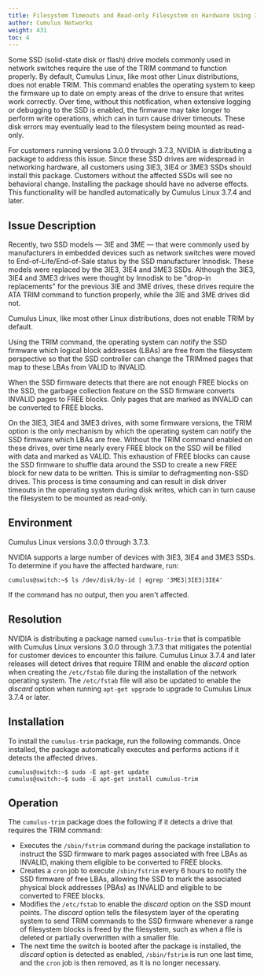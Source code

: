 ```yaml
---
title: Filesystem Timeouts and Read-only Filesystem on Hardware Using 3IE3 3IE4 3ME3 Solid State Disks
author: Cumulus Networks
weight: 431
toc: 4
---
```


Some SSD (solid-state disk or flash) drive models commonly used in network switches require the use of the TRIM command to function properly. By default, Cumulus Linux, like most other Linux distributions, does not enable TRIM. This command enables the operating system to keep the firmware up to date on empty areas of the drive to ensure that writes work correctly. Over time, without this notification, when extensive logging or debugging to the SSD is enabled, the firmware may take longer to perform write operations, which can in turn cause driver timeouts. These disk errors may eventually lead to the filesystem being mounted as read-only.

For customers running versions 3.0.0 through 3.7.3, NVIDIA is distributing a package to address this issue. Since these SSD drives are widespread in networking hardware, all customers using 3IE3, 3IE4 or 3ME3 SSDs should install this package. Customers without the affected SSDs will see no behavioral change. Installing the package should have no adverse effects. This functionality will be handled automatically by Cumulus Linux 3.7.4 and later.

## Issue Description

Recently, two SSD models — 3IE and 3ME — that were commonly used by manufacturers in embedded devices such as network switches were moved to End-of-Life/End-of-Sale status by the SSD manufacturer Innodisk. These models were replaced by the 3IE3, 3IE4 and 3ME3 SSDs. Although the 3IE3, 3IE4 and 3ME3 drives were thought by Innodisk to be "drop-in replacements" for the previous 3IE and 3ME drives, these drives require the ATA TRIM command to function properly, while the 3IE and 3ME drives did not.

Cumulus Linux, like most other Linux distributions, does not enable TRIM by default.

Using the TRIM command, the operating system can notify the SSD firmware which logical block addresses (LBAs) are free from the filesystem perspective so that the SSD controller can change the TRIMmed pages that map to these LBAs from VALID to INVALID.

When the SSD firmware detects that there are not enough FREE blocks on the SSD, the garbage collection feature on the SSD firmware converts INVALID pages to FREE blocks. Only pages that are marked as INVALID can be converted to FREE blocks.

On the 3IE3, 3IE4 and 3ME3 drives, with some firmware versions, the TRIM option is the only mechanism by which the operating system can notify the SSD firmware which LBAs are free. Without the TRIM command enabled on these drives, over time nearly every FREE block on the SSD will be filled with data and marked as VALID. This exhaustion of FREE blocks can cause the SSD firmware to shuffle data around the SSD to create a new FREE block for new data to be written. This is similar to defragmenting non-SSD drives. This process is time consuming and can result in disk driver timeouts in the operating system during disk writes, which can in turn cause the filesystem to be mounted as read-only.

## Environment

Cumulus Linux versions 3.0.0 through 3.7.3.

NVIDIA supports a large number of devices with 3IE3, 3IE4 and 3ME3 SSDs. To determine if you have the affected hardware, run:

    cumulus@switch:~$ ls /dev/disk/by-id | egrep '3ME3|3IE3|3IE4'

If the command has no output, then you aren't affected.

## Resolution

NVIDIA is distributing a package named `cumulus-trim` that is compatible with Cumulus Linux versions 3.0.0 through 3.7.3 that mitigates the potential for customer devices to encounter this failure. Cumulus Linux 3.7.4 and later releases will detect drives that require TRIM and enable the *discard* option when creating the `/etc/fstab` file during the installation of the network operating system. The `/etc/fstab` file will also be updated to enable the *discard* option when running `apt-get upgrade` to upgrade to Cumulus Linux 3.7.4 or later.

## Installation

To install the `cumulus-trim` package, run the following commands. Once installed, the package automatically executes and performs actions if it detects the affected drives.

    cumulus@switch:~$ sudo -E apt-get update
    cumulus@switch:~$ sudo -E apt-get install cumulus-trim

## Operation

The `cumulus-trim` package does the following if it detects a drive that requires the TRIM command:

- Executes the `/sbin/fstrim` command during the package installation to instruct the SSD firmware to mark pages associated with free LBAs as INVALID, making them eligible to be converted to FREE blocks.
- Creates a `cron` job to execute `/sbin/fstrim` every 6 hours to notify the SSD firmware of free LBAs, allowing the SSD to mark the associated physical block addresses (PBAs) as INVALID and eligible to be converted to FREE blocks.
- Modifies the `/etc/fstab` to enable the *discard* option on the SSD mount points. The *discard* option tells the filesystem layer of the operating system to send TRIM commands to the SSD firmware whenever a range of filesystem blocks is freed by the filesystem, such as when a file is deleted or partially overwritten with a smaller file.
- The next time the switch is booted after the package is installed, the *discard* option is detected as enabled, `/sbin/fstrim` is run one last time, and the `cron` job is then removed, as it is no longer necessary.
